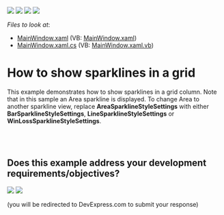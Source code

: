 <!-- default badges list -->
![](https://img.shields.io/endpoint?url=https://codecentral.devexpress.com/api/v1/VersionRange/128653085/13.2.5%2B)
[![](https://img.shields.io/badge/Open_in_DevExpress_Support_Center-FF7200?style=flat-square&logo=DevExpress&logoColor=white)](https://supportcenter.devexpress.com/ticket/details/E4986)
[![](https://img.shields.io/badge/📖_How_to_use_DevExpress_Examples-e9f6fc?style=flat-square)](https://docs.devexpress.com/GeneralInformation/403183)
[![](https://img.shields.io/badge/💬_Leave_Feedback-feecdd?style=flat-square)](#does-this-example-address-your-development-requirementsobjectives)
<!-- default badges end -->
<!-- default file list -->
*Files to look at*:

* [MainWindow.xaml](./CS/SparklineInGrid/MainWindow.xaml) (VB: [MainWindow.xaml](./VB/SparklineInGrid/MainWindow.xaml))
* [MainWindow.xaml.cs](./CS/SparklineInGrid/MainWindow.xaml.cs) (VB: [MainWindow.xaml.vb](./VB/SparklineInGrid/MainWindow.xaml.vb))
<!-- default file list end -->
# How to show sparklines in a grid


<p>This example demonstrates how to show sparklines in a grid column. Note that in this sample an Area sparkline is displayed. To change Area to another sparkline view, replace <strong>AreaSparklineStyleSettings</strong> with either <strong>Bar</strong><strong>SparklineStyleSettings</strong>, <strong>Line</strong><strong>SparklineStyleSettings</strong> or <strong>WinLoss</strong><strong>SparklineStyleSettings</strong>.</p><br />


<br/>


<!-- feedback -->
## Does this example address your development requirements/objectives?

[<img src="https://www.devexpress.com/support/examples/i/yes-button.svg"/>](https://www.devexpress.com/support/examples/survey.xml?utm_source=github&utm_campaign=wpf-data-grid-show-sparklines&~~~was_helpful=yes) [<img src="https://www.devexpress.com/support/examples/i/no-button.svg"/>](https://www.devexpress.com/support/examples/survey.xml?utm_source=github&utm_campaign=wpf-data-grid-show-sparklines&~~~was_helpful=no)

(you will be redirected to DevExpress.com to submit your response)
<!-- feedback end -->
